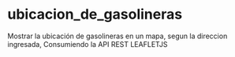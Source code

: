 # ubicacion_de_gasolineras
Mostrar la ubicación de gasolineras en un mapa, segun la direccion ingresada, Consumiendo la API REST LEAFLETJS 
